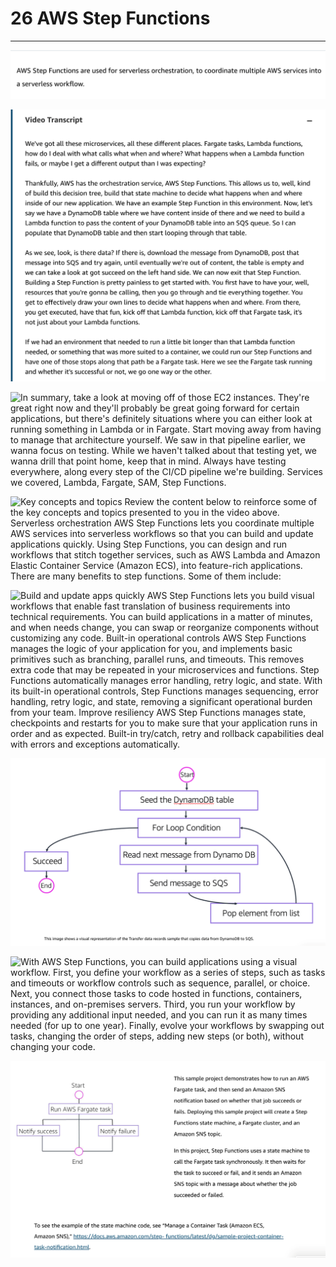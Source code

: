 # 26 AWS Step Functions



---

![AWS Step Functions are used for serverless orchestration, to coordinate multiple AWS services into a serverless workflow. ](../../../media/AWS-DevOps-Module-7-26-AWS-Step-Functions-image1.png)



![](../../../media/AWS-DevOps-Module-7-26-AWS-Step-Functions-image2.png)



![In summary, take a look at moving off of those EC2 instances. They're great right now and they'll probably be great going forward for certain applications, but there's definitely situations where you can either look at running something in Lambda or in Fargate. Start moving away from having to manage that architecture yourself. We saw in that pipeline earlier, we wanna focus on testing. While we haven't talked about that testing yet, we wanna drill that point home, keep that in mind. Always have testing everywhere, along every step of the CI/CD pipeline we're building. Services we covered, Lambda, Fargate, SAM, Step Functions. ](../../../media/AWS-DevOps-Module-7-26-AWS-Step-Functions-image3.png)



![Key concepts and topics Review the content below to reinforce some of the key concepts and topics presented to you in the video above. Serverless orchestration AWS Step Functions lets you coordinate multiple AWS services into serverless workflows so that you can build and update applications quickly. Using Step Functions, you can design and run workflows that stitch together services, such as AWS Lambda and Amazon Elastic Container Service (Amazon ECS), into feature-rich applications. There are many benefits to step functions. Some of them include: ](../../../media/AWS-DevOps-Module-7-26-AWS-Step-Functions-image4.png)



![Build and update apps quickly AWS Step Functions lets you build visual workflows that enable fast translation of business requirements into technical requirements. You can build applications in a matter of minutes, and when needs change, you can swap or reorganize components without customizing any code. Built-in operational controls AWS Step Functions manages the logic of your application for you, and implements basic primitives such as branching, parallel runs, and timeouts. This removes extra code that may be repeated in your microservices and functions. Step Functions automatically manages error handling, retry logic, and state. With its built-in operational controls, Step Functions manages sequencing, error handling, retry logic, and state, removing a significant operational burden from your team. Improve resiliency AWS Step Functions manages state, checkpoints and restarts for you to make sure that your application runs in order and as expected. Built-in try/catch, retry and rollback capabilities deal with errors and exceptions automatically. ](../../../media/AWS-DevOps-Module-7-26-AWS-Step-Functions-image5.png)



![Succeed End Sta Seed the table For Loop Condition Read next message from Dynamo DB Send message to SQS Pop element from list This image shows a visual representation of the Transfer data records sample that copies data from DynamoDB to SQS. ](../../../media/AWS-DevOps-Module-7-26-AWS-Step-Functions-image6.png)



![With AWS Step Functions, you can build applications using a visual workflow. First, you define your workflow as a series of steps, such as tasks and timeouts or workflow controls such as sequence, parallel, or choice. Next, you connect those tasks to code hosted in functions, containers, instances, and on-premises servers. Third, you run your workflow by providing any additional input needed, and you can run it as many times needed (for up to one year). Finally, evolve your workflows by swapping out tasks, changing the order of steps, adding new steps (or both), without changing your code. ](../../../media/AWS-DevOps-Module-7-26-AWS-Step-Functions-image7.png)



![](../../../media/AWS-DevOps-Module-7-26-AWS-Step-Functions-image8.png)










